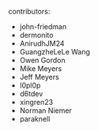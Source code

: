 contributors:
* john-friedman
* dermonito
* AnirudhJM24
* GuangzheLeLe Wang
* Owen Gordon
* Mike Meyers
* Jeff Meyers
* l0pl0p
* d6tdev
* xingren23
* Norman Niemer
* paraknell